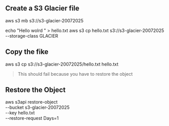 ## Create a S3 Glacier file
aws s3 mb s3://s3-glacier-20072025

echo "Hello wolrd " > hello.txt 
aws s3 cp hello.txt s3://s3-glacier-20072025 --storage-class GLACIER

## Copy the fike
aws s3 cp s3://s3-glacier-20072025/hello.txt hello.txt
> This should fail because you have to restore the object

## Restore the Object

aws s3api restore-object \
    --bucket s3-glacier-20072025 \
    --key hello.txt \
    --restore-request Days=1